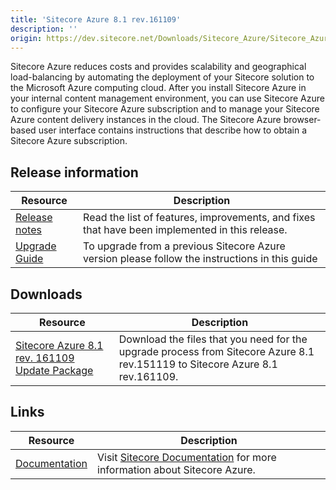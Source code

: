 ```yaml
---
title: 'Sitecore Azure 8.1 rev.161109'
description: ''
origin: https://dev.sitecore.net/Downloads/Sitecore_Azure/Sitecore_Azure_81/Sitecore_Azure_81_Update2.aspx
---
```


Sitecore Azure reduces costs and provides scalability and geographical load-balancing by automating the deployment of your Sitecore solution to the Microsoft Azure computing cloud. After you install Sitecore Azure in your internal content management environment, you can use Sitecore Azure to configure your Sitecore Azure subscription and to manage your Sitecore Azure content delivery instances in the cloud. The Sitecore Azure browser-based user interface contains instructions that describe how to obtain a Sitecore Azure subscription.

## Release information

| Resource                                                                                                                                                                                                        | Description                                                                                           |
| --------------------------------------------------------------------------------------------------------------------------------------------------------------------------------------------------------------- | ----------------------------------------------------------------------------------------------------- |
| [Release notes](/downloads/Sitecore_Azure/Sitecore_Azure_81/Sitecore_Azure_81_Update2/Release_notes_test)                                                                                                       | Read the list of features, improvements, and fixes that have been implemented in this release. <br /> |
| [Upgrade Guide](https://scdp.blob.core.windows.net/downloads/Sitecore%20Azure/Sitecore%20Azure%2081/Sitecore%20Azure%2081%20Update2/Secure/Upgrade%20from%20Sitecore%20Azure%2081%20to%2081%20rev%20161109.pdf) | To upgrade from a previous Sitecore Azure version please follow the instructions in this guide        |

## Downloads

| Resource                                                                                                                                                                                                                               | Description                                                                                                                   |
| -------------------------------------------------------------------------------------------------------------------------------------------------------------------------------------------------------------------------------------- | ----------------------------------------------------------------------------------------------------------------------------- |
| [Sitecore Azure 8.1 rev. 161109 Update Package](https://scdp.blob.core.windows.net/downloads/Sitecore%20Azure/Sitecore%20Azure%2081/Sitecore%20Azure%2081%20Update2/Secure/Sitecore%20Azure%208.1%20rev.161109%20Update%20package.zip) | Download the files that you need for the upgrade process from Sitecore Azure 8.1 rev.151119 to Sitecore Azure 8.1 rev.161109. |

## Links

| Resource                                                                 | Description                                                                                                        |
| ------------------------------------------------------------------------ | ------------------------------------------------------------------------------------------------------------------ |
| [Documentation](https://doc.sitecore.net:443/en/Products/Cloud/81/Azure) | Visit [Sitecore Documentation](https://doc.sitecore.net/cloud/81/azure) for more information about Sitecore Azure. |
